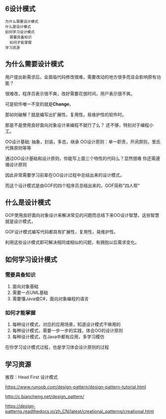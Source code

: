 ## 6设计模式
    为什么需要设计模式
    什么是设计模式
    如何学习设计模式
      需要具备知识
      如何才能掌握
    学习资源

## 为什么需要设计模式

用户提出新需求后，会面临代码修改很难，需要改动的地方很多而且会影响原有功能？

很难改，程序员表示很不爽，改好需要花很时间，用户表示很不爽。

可是软件唯一不变的就是**Change**，

那如何破解？就是编写出扩展性，复用性，易维护性的软件时。

那是不是使用良好面向对象设计来编程不就行了么？ 还不够，特别对于编程小工。

OO设计基础: 抽象，封装，多态，继承
OO设计原则：单一职责，开闭原则，里氏代换原则等等

通过OO设计基础和设计原则，你能写上面三个特性的代码么？显然很难
你还需遵循设计原则

因此非常需要学习前辈在OO设计过程中总结出来的设计模式，

而这个设计模式是由GOF的四个程序员总结出来的，GOF简称"四人帮"

## 什么是设计模式

GOF使用良好面向对象设计来解决常见的问题而总结下来OO设计智慧，这些智慧就是设计模式，

GOF设计模式编写代码都具有扩展性，复用性，易维护性。

利用这些设计模式即可解决相同或相似的问题，有拥抱以后需求变化。

## 如何学习设计模式

### 需要具备知识

1. 面向对象基础
2. 需要一点UML基础
3. 需要懂Java或C#，面向对象编程的语言

### 如何才能掌握

1. 每种设计模式，对应的应用场景，知道设计模式干嘛用的
2. 每种设计模式，需要一步一步的实践，体会OO的设计原则
3. 每种设计模式，在Java中都有应用，多学习模仿

在你学习设计模式过程，也是学习体会设计原则的过程

## 学习资源

推荐：Head First 设计模式

https://www.runoob.com/design-pattern/design-pattern-tutorial.html

http://c.biancheng.net/design_pattern/

https://design-patterns.readthedocs.io/zh_CN/latest/creational_patterns/creational.html
